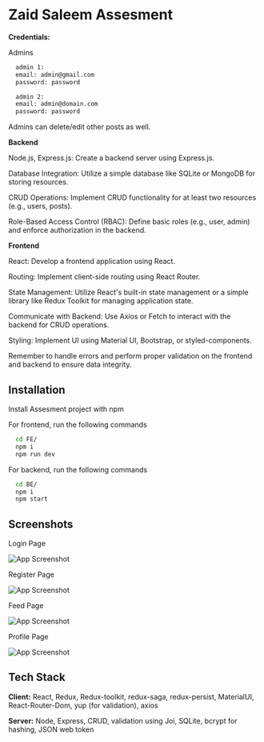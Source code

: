 # Zaid Saleem Assesment

**Credentials:**

Admins

```bash
  admin 1:
  email: admin@gmail.com
  password: password

  admin 2:
  email: admin@domain.com
  password: password
```

Admins can delete/edit other posts as well.

**Backend**

Node.js, Express.js: Create a backend server using Express.js.

Database Integration: Utilize a simple database like SQLite or MongoDB for storing resources.

CRUD Operations: Implement CRUD functionality for at least two resources (e.g., users, posts).

Role-Based Access Control (RBAC): Define basic roles (e.g., user, admin) and enforce authorization in the backend.

**Frontend**

React: Develop a frontend application using React.

Routing: Implement client-side routing using React Router.

State Management: Utilize React's built-in state management or a simple library like Redux Toolkit for managing application state.

Communicate with Backend: Use Axios or Fetch to interact with the backend for CRUD operations.

Styling: Implement UI using Material UI, Bootstrap, or styled-components.

Remember to handle errors and perform proper validation on the frontend and backend to ensure data integrity.

## Installation

Install Assesment project with npm

For frontend, run the following commands

```bash
  cd FE/
  npm i
  npm run dev
```

For backend, run the following commands

```bash
  cd BE/
  npm i
  npm start
```

## Screenshots

Login Page

![App Screenshot](https://i.postimg.cc/HxzZv6BW/Screenshot-2023-12-15-at-4-56-01-AM.png)

Register Page

![App Screenshot](https://i.postimg.cc/X7CKp2dZ/Screenshot-2023-12-15-at-4-56-40-AM.png)

Feed Page

![App Screenshot](https://i.postimg.cc/Sxb68Wfg/Screenshot-2023-12-15-at-4-57-09-AM.png)

Profile Page

![App Screenshot](https://i.postimg.cc/Jh1jYMgJ/Screenshot-2023-12-15-at-4-57-27-AM.png)

## Tech Stack

**Client:** React, Redux, Redux-toolkit, redux-saga, redux-persist, MaterialUI, React-Router-Dom, yup (for validation), axios

**Server:** Node, Express, CRUD, validation using Joi, SQLite, bcrypt for hashing, JSON web token
